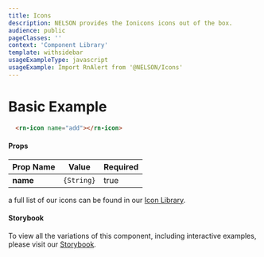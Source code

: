 ```yaml
---
title: Icons
description: NELSON provides the Ionicons icons out of the box.
audience: public
pageClasses: ''
context: 'Component Library'
template: withsidebar
usageExampleType: javascript
usageExample: Import RnAlert from '@NELSON/Icons'
---
```


# Basic Example

```html
  <rn-icon name="add"></rn-icon>
```

#### Props

Prop Name     | Value      | Required
------------- | ---------- | --------
**name**      | `{String}` | true

a full list of our icons can be found in our [Icon Library](/icon-library).

#### Storybook

To view all the variations of this component, including interactive examples, please visit our [Storybook]().

